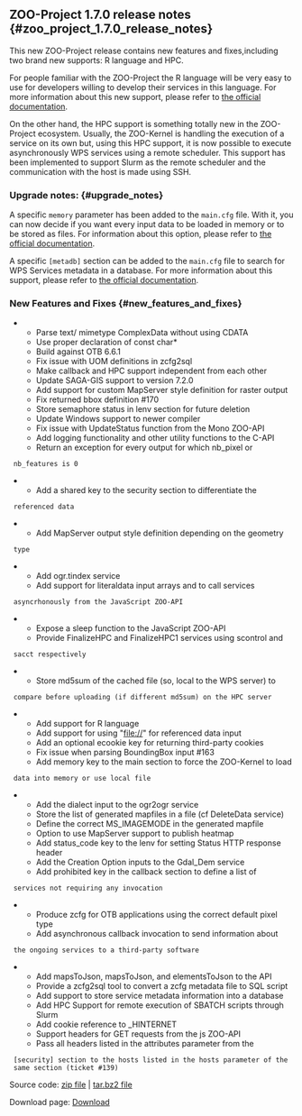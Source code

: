 ## ZOO-Project 1.7.0 release notes {#zoo_project_1.7.0_release_notes}

This new ZOO-Project release contains new features and fixes,including
two brand new supports: R language and HPC.

For people familiar with the ZOO-Project the R language will be very
easy to use for developers willing to develop their services in this
language. For more information about this new support, please refer to
[the official
documentation](http://zoo-project.org/docs/services/howtos.html#r).

On the other hand, the HPC support is something totally new in the
ZOO-Project ecosystem. Usually, the ZOO-Kernel is handling the execution
of a service on its own but, using this HPC support, it is now possible
to execute asynchronously WPS services using a remote scheduler. This
support has been implemented to support Slurm as the remote scheduler
and the communication with the host is made using SSH.

### Upgrade notes: {#upgrade_notes}

A specific `memory` parameter has been added to the `main.cfg` file.
With it, you can now decide if you want every input data to be loaded in
memory or to be stored as files. For information about this option,
please refer to [the official
documentation](http://zoo-project.org/docs/kernel/configuration.html#main-section).

A specific `[metadb]` section can be added to the `main.cfg` file to
search for WPS Services metadata in a database. For more information
about this support, please refer to [the official
documentation](http://zoo-project.org/docs/kernel/configuration.html#metadb-section).

### New Features and Fixes {#new_features_and_fixes}

-   -   Parse text/ mimetype ComplexData without using CDATA
    -   Use proper declaration of const char\*
    -   Build against OTB 6.6.1
    -   Fix issue with UOM definitions in zcfg2sql
    -   Make callback and HPC support independent from each other
    -   Update SAGA-GIS support to version 7.2.0
    -   Add support for custom MapServer style definition for raster
        output
    -   Fix returned bbox definition \#170
    -   Store semaphore status in lenv section for future deletion
    -   Update Windows support to newer compiler
    -   Fix issue with UpdateStatus function from the Mono ZOO-API
    -   Add logging functionality and other utility functions to the
        C-API
    -   Return an exception for every output for which nb_pixel or

` nb_features is 0 `

-   -   Add a shared key to the security section to differentiate the

` referenced data `

-   -   Add MapServer output style definition depending on the geometry

` type `

-   -   Add ogr.tindex service
    -   Add support for literaldata input arrays and to call services

` asyncrhonously from the JavaScript ZOO-API   `

-   -   Expose a sleep function to the JavaScript ZOO-API
    -   Provide FinalizeHPC and FinalizeHPC1 services using scontrol and

` sacct respectively  `

-   -   Store md5sum of the cached file (so, local to the WPS server) to

` compare before uploading (if different md5sum) on the HPC server `

-   -   Add support for R language
    -   Add support for using \"<file://>\" for referenced data input
    -   Add an optional ecookie key for returning third-party cookies
    -   Fix issue when parsing BoundingBox input \#163
    -   Add memory key to the main section to force the ZOO-Kernel to
        load

` data into memory or use local file `

-   -   Add the dialect input to the ogr2ogr service
    -   Store the list of generated mapfiles in a file (cf DeleteData
        service)
    -   Define the correct MS_IMAGEMODE in the generated mapfile
    -   Option to use MapServer support to publish heatmap
    -   Add status_code key to the lenv for setting Status HTTP response
        header
    -   Add the Creation Option inputs to the Gdal_Dem service
    -   Add prohibited key in the callback section to define a list of

` services not requiring any invocation`

-   -   Produce zcfg for OTB applications using the correct default
        pixel type
    -   Add asynchronous callback invocation to send information about

` the ongoing services to a third-party software`

-   -   Add mapsToJson, mapsToJson, and elementsToJson to the API
    -   Provide a zcfg2sql tool to convert a zcfg metadata file to SQL
        script
    -   Add support to store service metadata information into a
        database
    -   Add HPC Support for remote execution of SBATCH scripts through
        Slurm
    -   Add cookie reference to \_HINTERNET
    -   Support headers for GET requests from the js ZOO-API
    -   Pass all headers listed in the attributes parameter from the

` [security] section to the hosts listed in the hosts parameter of the`\
` same section (ticket #139)`

Source code: [zip file](http://zoo-project.org/dl/zoo-project-1.7.0.zip)
\| [tar.bz2 file](http://zoo-project.org/dl/zoo-project-1.7.0.tar.bz2)

Download page: [Download](http://zoo-project.org/new/Code/Download)
